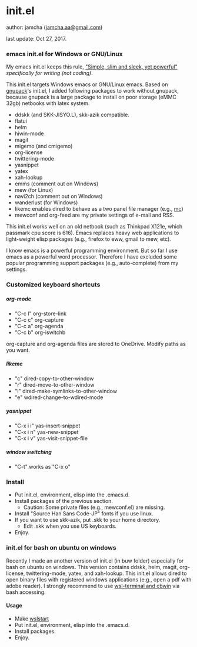 # init.el
author: jamcha (jamcha.aa@gmail.com)

last update: Oct 27, 2017.

### emacs init.el for Windows or GNU/Linux

My emacs init.el keeps this rule, ["Simple, slim and sleek, yet powerful"](http://scribes.sourceforge.net/) _specifically for writing (not coding)_.

This init.el targets Windows emacs or GNU/Linux emacs. Based on [gnupack](http://gnupack.osdn.jp/docs/latest/UsersGuide.html)'s init.el, I added following packages to work without gnupack, because gnupack is a large package to install on poor storage (eMMC 32gb) netbooks with latex system.

- ddskk (and SKK-JISYO.L), skk-azik compatible.
- flatui
- helm
- hiwin-mode
- magit
- migemo (and cmigemo)
- org-license
- twittering-mode
- yasnippet
- yatex
- xah-lookup
- emms (comment out on Windows)
- mew (for Linux)
- navi2ch (comment out on Windows)
- wanderlust (for Windows)
- likemc enables dired to behave as a two panel file manager (e.g., [mc](https://github.com/MidnightCommander/mc))
- mewconf and org-feed are my private settings of e-mail and RSS.

This init.el works well on an old netbook (such as Thinkpad X121e, which passmark cpu score is 616). Emacs replaces heavy web applications to light-weight elisp packages (e.g., firefox to eww, gmail to mew, etc).

I know emacs is a powerful programming environment. But so far I use emacs as a powerful word processor. Therefore I have excluded some popular programming support packages (e.g., auto-complete) from my settings.

### Customized keyboard shortcuts
##### org-mode
- "C-c l" org-store-link
- "C-c c" org-capture
- "C-c a" org-agenda
- "C-c b" org-iswitchb

org-capture and org-agenda files are stored to OneDrive. Modify paths as you want.

##### likemc
- "c" dired-copy-to-other-window
- "r" dired-move-to-other-window
- "l" dired-make-symlinks-to-other-window
- "e" wdired-change-to-wdired-mode

##### yasnippet
- "C-x i i" yas-insert-snippet
- "C-x i n" yas-new-snippet
- "C-x i v" yas-visit-snippet-file

##### window switching
- "C-t" works as "C-x o"

### Install
- Put init.el, environment, elisp into the .emacs.d.
- Install packages of the previous section.
  + Caution: Some private files (e.g., mewconf.el) are missing.
- Install "Source Han Sans Code-JP" fonts if you use linux.
- If you want to use skk-azik, put .skk to your home directory.
  + Edit .skk when you use US keyboards.
- Enjoy.

### init.el for bash on ubuntu on windows

Recently I made an another version of init.el (in buw folder) especially for bash on ubuntu on windows. This version contains ddskk, helm, magit, org-license, twittering-mode, yatex, and xah-lookup. This init.el allows dired to open binary files with registered windows applications (e.g., open a pdf with adobe reader). I strongly recommend to use [wsl-terminal and cbwin](https://github.com/goreliu/wsl-terminal/releases) via bash accessing.

#### Usage
- Make [wslstart](https://www49.atwiki.jp/ntemacs/pages/62.html)
- Put init.el, environment, elisp into the .emacs.d.
- Install packages.
- Enjoy.
